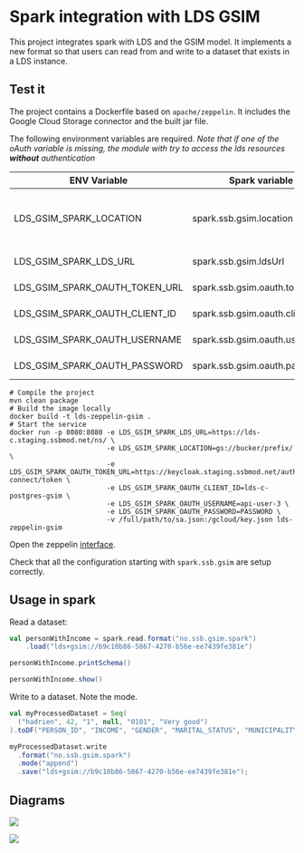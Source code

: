 # Spark integration with LDS GSIM

This project integrates spark with LDS and the GSIM model. It implements a new format 
so that users can read from and write to a dataset that exists in a LDS instance. 

## Test it

The project contains a Dockerfile based on `apache/zeppelin`. It includes the Google Cloud 
Storage connector and the built jar file.

The following environment variables are required.
*Note that if one of the oAuth variable is missing, the module with try to access the lds resources __without__
authentication*

|ENV Variable| Spark variable|Purpose|
|---|---|---|
|LDS_GSIM_SPARK_LOCATION|spark.ssb.gsim.location|Prefix used when writing data|
|LDS_GSIM_SPARK_LDS_URL|spark.ssb.gsim.ldsUrl|LDS url to use|
|LDS_GSIM_SPARK_OAUTH_TOKEN_URL|spark.ssb.gsim.oauth.tokenUrl|OAUTH token url|
|LDS_GSIM_SPARK_OAUTH_CLIENT_ID|spark.ssb.gsim.oauth.clientId|OAUTH client id|
|LDS_GSIM_SPARK_OAUTH_USERNAME|spark.ssb.gsim.oauth.userName|OAUTH username|
|LDS_GSIM_SPARK_OAUTH_PASSWORD|spark.ssb.gsim.oauth.password|OAUTH password|

```
# Compile the project
mvn clean package
# Build the image locally
docker build -t lds-zeppelin-gsim .
# Start the service
docker run -p 8080:8080 -e LDS_GSIM_SPARK_LDS_URL=https://lds-c.staging.ssbmod.net/ns/ \
                        -e LDS_GSIM_SPARK_LOCATION=gs://bucker/prefix/ \
                        -e LDS_GSIM_SPARK_OAUTH_TOKEN_URL=https://keycloak.staging.ssbmod.net/auth/realms/ssb/protocol/openid-connect/token \
                        -e LDS_GSIM_SPARK_OAUTH_CLIENT_ID=lds-c-postgres-gsim \
                        -e LDS_GSIM_SPARK_OAUTH_USERNAME=api-user-3 \
                        -e LDS_GSIM_SPARK_OAUTH_PASSWORD=PASSWORD \
                        -v /full/path/to/sa.json:/gcloud/key.json lds-zeppelin-gsim
```

Open the zeppelin [interface](http://localhost:8080/).

Check that all the configuration starting with `spark.ssb.gsim` are setup correctly.

## Usage in spark 

Read a dataset:  

```scala
val personWithIncome = spark.read.format("no.ssb.gsim.spark")
    .load("lds+gsim://b9c10b86-5867-4270-b56e-ee7439fe381e")

personWithIncome.printSchema()

personWithIncome.show()
```

Write to a dataset. Note the mode.  

```scala
val myProcessedDataset = Seq(
  ("hadrien", 42, "1", null, "0101", "Very good")
).toDF("PERSON_ID", "INCOME", "GENDER", "MARITAL_STATUS", "MUNICIPALITY", "DATA_QUALITY")

myProcessedDataset.write
  .format("no.ssb.gsim.spark")
  .mode("append")
  .save("lds+gsim://b9c10b86-5867-4270-b56e-ee7439fe381e");                        
```

## Diagrams

![](http://www.plantuml.com/plantuml/png/VL7DJiCm3BxxAQpSzm8x84qhJ4XmYYQatRBKgyAof4fSnkFZqB51ct6Bldn_jjcn9rprFOKMEM9hs6HY06Cv9jncIj2RnCwwtWH6jIFXUXVKN_YbqNC4D_hv5RN0HmKsUa-MNGmPrJU6rW-PAIaegNl9HRM9iPD2Qn-75hLKC1qfWD835m_uauvBVFmaEp315PBlYQ-mD4idV8_xCf3xC4opyAcewhEEfxwarSYJIONTaAUkP9sJ4z4jUhgKcLRy2hJ4LJxYGIxWNUQRWVn18XvIg4ehLIx5CT1vzBeV-LRA_aySxpmsm2VdAPWJGNKhrKjUKmwY_RMN-jalEKqCTE_z1G00)

![](http://www.plantuml.com/plantuml/png/LP0nRmCX38Lt_mgBhOEb6wEkZPGE7IerMzN11OUWS6S4P6Yh_lV2eLEQ0Ga_VtuFKqEDWdkr5yde94NzccMfw0Bxp3E0ZNfrQ0wgle5FQrMgPlPYaCjs1xRjWjSY6HnN_kGYQ5xsRtWeOLx9w0e0d9ghuBUa934ir4Jy0KIhSzAb9s-jEx4apfUcSAxXrABmlGsIRzQqjZvwG2_l66yBMLqMwM-ZCplLD4XRu1TW7KMQ7kYMEZGb6dR_oZRJpi2thJip5FDyFBwQiMJ_1QGS_BdUdF4HEuAxQJVz0G00)
